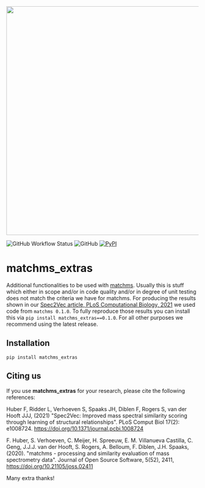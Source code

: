 <img src="https://github.com/matchms/matchms_extras/blob/main/images/matchms_extras_logo.png" width="600">

![GitHub Workflow Status](https://img.shields.io/github/workflow/status/matchms/matchms_extras/CI%20Build)
![GitHub](https://img.shields.io/github/license/matchms/matchms_extras)
[![PyPI](https://img.shields.io/pypi/v/ms2query)](https://pypi.org/project/matchms-extras/)

# matchms_extras

Additional functionalities to be used with [matchms](https://github.com/matchms/matchms).
Usually this is stuff which either in scope and/or in code quality and/or in degree of unit testing does not match the criteria we have for matchms.
For producing the results shown in our [Spec2Vec article, PLoS Computational Biology, 2021](https://doi.org/10.1371/journal.pcbi.1008724) we used code from `matchms 0.1.0`. To fully reproduce those results you can install this via `pip install matchms_extras==0.1.0`. For all other purposes we recommend using the latest release.

## Installation

```
pip install matchms_extras
```

## Citing us
If you use **matchms_extras** for your research, please cite the following references:

Huber F, Ridder L, Verhoeven S, Spaaks JH, Diblen F, Rogers S, van der Hooft JJJ, (2021) "Spec2Vec: Improved mass spectral similarity scoring through learning of structural relationships". PLoS Comput Biol 17(2): e1008724. https://doi.org/10.1371/journal.pcbi.1008724

F. Huber, S. Verhoeven, C. Meijer, H. Spreeuw, E. M. Villanueva Castilla, C. Geng, J.J.J. van der Hooft, S. Rogers, A. Belloum, F. Diblen, J.H. Spaaks, (2020). "matchms - processing and similarity evaluation of mass spectrometry data". Journal of Open Source Software, 5(52), 2411, https://doi.org/10.21105/joss.02411

Many extra thanks!

